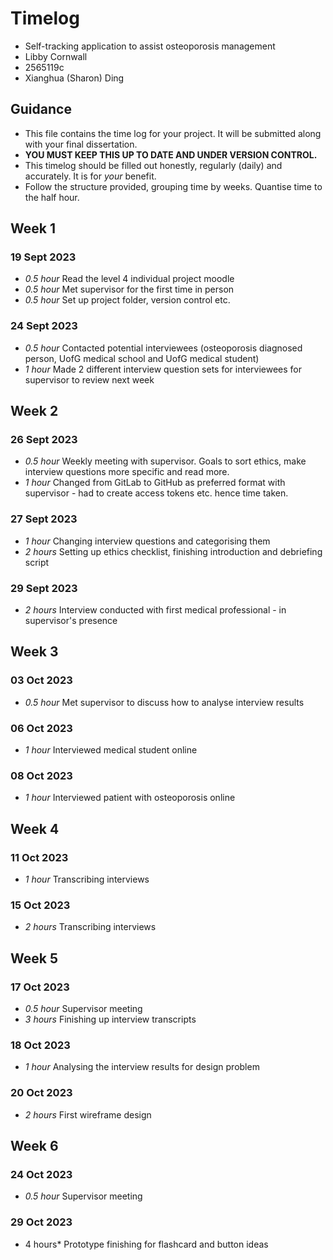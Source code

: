 # Timelog

* Self-tracking application to assist osteoporosis management
* Libby Cornwall
* 2565119c
* Xianghua (Sharon) Ding

## Guidance

* This file contains the time log for your project. It will be submitted along with your final dissertation.
* **YOU MUST KEEP THIS UP TO DATE AND UNDER VERSION CONTROL.**
* This timelog should be filled out honestly, regularly (daily) and accurately. It is for *your* benefit.
* Follow the structure provided, grouping time by weeks.  Quantise time to the half hour.

## Week 1

### 19 Sept 2023
* *0.5 hour* Read the level 4 individual project moodle
* *0.5 hour* Met supervisor for the first time in person
* *0.5 hour* Set up project folder, version control etc.

### 24 Sept 2023
* *0.5 hour* Contacted potential interviewees (osteoporosis diagnosed person, UofG medical school and UofG medical student)
* *1 hour* Made 2 different interview question sets for interviewees for supervisor to review next week

## Week 2

### 26 Sept 2023
* *0.5 hour* Weekly meeting with supervisor. Goals to sort ethics, make interview questions more specific and read more.
* *1 hour* Changed from GitLab to GitHub as preferred format with supervisor - had to create access tokens etc. hence time taken.

### 27 Sept 2023
* *1 hour* Changing interview questions and categorising them
* *2 hours* Setting up ethics checklist, finishing introduction and debriefing script

### 29 Sept 2023
* *2 hours* Interview conducted with first medical professional - in supervisor's presence 

## Week 3

### 03 Oct 2023
* *0.5 hour* Met supervisor to discuss how to analyse interview results

### 06 Oct 2023
* *1 hour* Interviewed medical student online

### 08 Oct 2023
* *1 hour* Interviewed patient with osteoporosis online

## Week 4

### 11 Oct 2023
* *1 hour* Transcribing interviews

### 15 Oct 2023
* *2 hours* Transcribing interviews

## Week 5

### 17 Oct 2023
* *0.5 hour* Supervisor meeting
* *3 hours* Finishing up interview transcripts

### 18 Oct 2023
* *1 hour* Analysing the interview results for design problem

### 20 Oct 2023
* *2 hours* First wireframe design

## Week 6

### 24 Oct 2023
* *0.5 hour* Supervisor meeting

### 29 Oct 2023
* 4 hours* Prototype finishing for flashcard and button ideas


